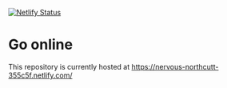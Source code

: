 [![Netlify Status](https://api.netlify.com/api/v1/badges/304819c6-f7f3-45ec-b17a-c5de50561b20/deploy-status)](https://app.netlify.com/sites/nervous-northcutt-355c5f/deploys)

# Go online

This repository is currently hosted at https://nervous-northcutt-355c5f.netlify.com/




